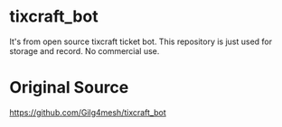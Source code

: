 # tixcraft_bot
It's from open source tixcraft ticket bot.
This repository is just used for storage and record.
No commercial use.

# Original Source
https://github.com/Gilg4mesh/tixcraft_bot
